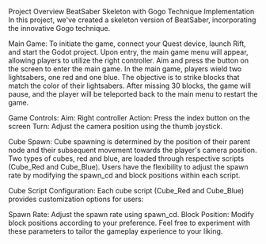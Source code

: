 Project Overview
BeatSaber Skeleton with Gogo Technique Implementation
In this project, we've created a skeleton version of BeatSaber, incorporating the innovative Gogo technique.

Main Game:
To initiate the game, connect your Quest device, launch Rift, and start the Godot project. Upon entry, the main game menu will appear, allowing players to utilize the right controller. Aim and press the button on the screen to enter the main game. In the main game, players wield two lightsabers, one red and one blue. The objective is to strike blocks that match the color of their lightsabers. After missing 30 blocks, the game will pause, and the player will be teleported back to the main menu to restart the game.

Game Controls:
Aim: Right controller
Action: Press the index button on the screen
Turn: Adjust the camera position using the thumb joystick.

Cube Spawn:
Cube spawning is determined by the position of their parent node and their subsequent movement towards the player's camera position. Two types of cubes, red and blue, are loaded through respective scripts (Cube_Red and Cube_Blue). Users have the flexibility to adjust the spawn rate by modifying the spawn_cd and block positions within each script.

Cube Script Configuration:
Each cube script (Cube_Red and Cube_Blue) provides customization options for users:

Spawn Rate: Adjust the spawn rate using spawn_cd.
Block Position: Modify block positions according to your preference.
Feel free to experiment with these parameters to tailor the gameplay experience to your liking.
